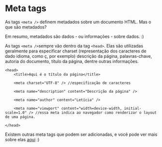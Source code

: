 # Meta tags

As tags `<meta />` definem metadados sobre um documento HTML. Mas o que são metadados?

Em resumo, metadados são dados - ou informações - sobre dados. :)

As tags `<meta />`sempre vão dentro da tag `<head>`. Elas são utilizadas geralmente para especificar charset (representação dos caracteres de dado idioma, como ç, por exemplo) descrição da página, palavras-chave, autoria do documento, título da página, dentre outras informações.

```
<head>
    <title>Aqui é o título da página</title>

    <meta charset="UTF-8" /> //especificação de caracteres

    <meta name="description" content="Descrição da página" />

    <meta name="author" content="Letícia" />

    <meta name="viewport" content="width=device-width, initial-scale=1.0" /> //essa meta indica ao navegador como renderizar o layout de uma página. 

</head>
```


Existem outras meta tags que podem ser adicionadas, e você pode ver mais sobre elas [aqui](https://www.w3schools.com/tags/tag_meta.asp) :)

